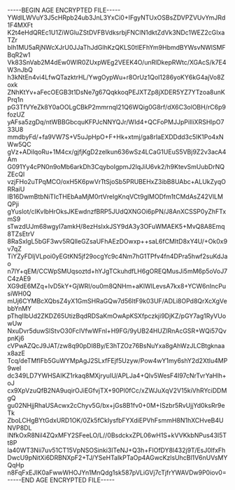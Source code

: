 -----BEGIN AGE ENCRYPTED FILE-----
YWdlLWVuY3J5cHRpb24ub3JnL3YxCi0+IFgyNTUxOSBsZDVPZVUvYmJRd1F4MXFt
K2t4eHdQREc1U1ZiWGluZStDVFBVdksrbjFNClN1dktZdVk3NDc1WEZ2cGIxaTZr
blh1MU5aRjNWcXJrU0JJaThJdGlhKzQKLS0tIEFhYm9HbmdBYWsvNWlSMFBqR2w1
Vk83SnVab2M4dEw0WlR0ZUxpWEg2VEEK4O/unRlDkepRWtc/XGAcS/k7E4W3nJbQ
h3kNtEn4vi4LfwQTazktrHL/YwgOypWu+r8OrUz1Qol1286yoKY6kG4ajVo8Zoxk
ZNhKtYv+aFecOEGB3t1DsNe7g67QqkkoqPEJXTZp8jXDER5YZ7YTzoa8unKPrq1n
pG3TfVYeZk8Y0aOOLgCBkP2mmrnqI21Q6WQig0G8rf/dX6C3olOBH/rC6p9fozUZ
yAFsa5zgDq/ntWBBGbcquKFPJcNNYQJr/WId4+QCFoPMJJpPiIliXRSHlpO733U8
mmdbyFd/+fa9VW7S+V5uJpHpO+F+Hk+xtmj/ga8rIaEXDDdd3c5lK1Po4xNWw5QC
gVz+ADilqoRu+1M4cx/gjfjKgD2zeIkun636wSz4LCaG1UEuS5VBj9Z2v3acA4Am
G091Yy4cPN0n9oMb6arkDh3CqyboIgpmJ2lqJiU6vk2/h9KtevSmUubDrNQZEcQl
vzjFHo2uTPqMCO/oxH5K6pwVrTtSjoSb5PRUBEHxZ3ibB8UAbc+ALUkZyqORRaiU
IB16DwmBtbNiTIcTHEbAaMjM0rtVreIgKnqVCt9glMODfm1tCMdAsZ42VlLMQPji
gYuslot/cIKvlbHrOksJKEwdnzfBRP5JUdQXNGOi6pPN/J8AnXCSSP0yZhFTxmS9
sTwzdUJm68wgyI7amkH/8ezHsIxkJSY9dA3y3OFuWMAEK5+MvQ8A8Emq8TZsEtrV
8RaSxIgL5bGF3wv5RQlleGZsaUFhAEzDOwxp++saL6fCMItD8xY4U/+Ok0x9v7qZ
TiYZyFDljVLpoi0yEGtKN5jf29ocgYc9c4Nm7hG1TPfv4fn4DPra5hwf2suKdJao
n7lY+qEM/CCWpSMUqsoztd+hYJgTCkuhdfLH6gOREQMusJi5mM6p5oVoJ7C4zAE9
XG9dE6MZq+IvD5kY+GjWRI/ou0m8QNHm+aKlWILevsA7kx8+YCW6nIncPusiWH0Q
mUj6CYMBcXQbsZ4yX1GmSHRaGQw7d56ltF9k03UF/ADLi8OPd8QrXcXgVebbYnMY
pThqIlbUd2ZKDZ65UtizBqdRDSaKmOwApKSXfpczkji9DjKZ/pGY7ag1RyVUowUw
NxuDvr5duwSlStvO30FcIVfwWFnl+H9FG/9yUB24HUZlRnAcGSR+WQi57QvpnKj6
cVPwAZQcJ9JAT/zw8q90pDl8By/E3hTZOz76BsNuYxa8gAhWzJLCBtgknaax8azE
Tcq/deTMfIFb5GuWYMpAgJ2SLxfFEjf5Uzyw/Pow4wY1my6shY2d2Xtlu4MP9wel
dc349LD7YWHSAIKZ1rkaq8MXjryuIU/APLJa4+Qlv5WesF4I97cNrTvrYaHlh+oJ
cx9XpVzuQfB2NA9uqirOJiEGfvjTX+90Pl0fCc/xZWJuXqV2V15kiVhRYciDDMgQ
gu02NHjjRhaUSAcwx2cChyv5G/bx+jGs8B1fv0+0M+ISzbr5RvUjjYd0ksRr9eTk
ZboLCHgBYtGdxURD1OK/0Zk5fCkIysfbFYXdiEPVhFsmmH8N1hXCHveB4UNVP8DL
lNfkOxR8Nil4ZQxMFY2SFeeLO/L//0BsdckxZPL06wH1S+kVVKkbNPus43I5Tt8P
la40WT3Nii7uv51CT15VpNSOSinki3ITeNJ+Q3h+FIOfDY8l432j9T/EsJ0lfxFh
DwcU9pNitXi6DRBNXpF2+TJ/YSeHTaIkPTaOp4AGwcKzlsUhcBl1V6nUVsMYQqHp
n8FqFxEJIK0aFwwWHOJYn1MnQdg1sk587pVLiGVj7cTjfrYWAVDw9P0iov0=
-----END AGE ENCRYPTED FILE-----
